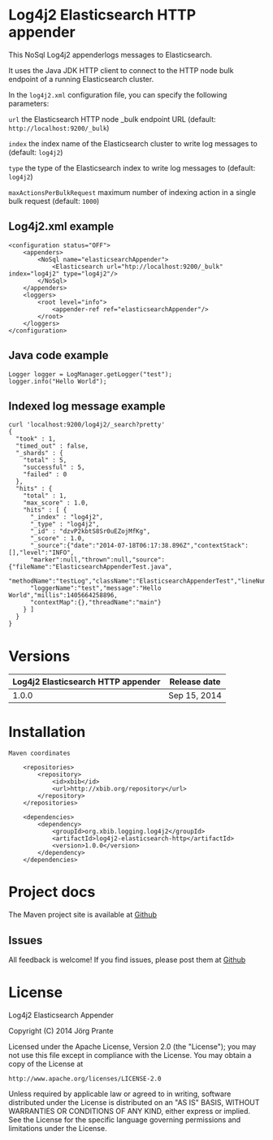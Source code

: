# Log4j2 Elasticsearch HTTP appender

This NoSql Log4j2 appenderlogs messages to Elasticsearch. 

It uses the Java JDK HTTP client to connect to the HTTP node bulk endpoint of a running Elasticsearch cluster.

In the `log4j2.xml` configuration file, you can specify the following parameters:

`url` the Elasticsearch HTTP node \_bulk endpoint URL (default: `http://localhost:9200/_bulk`)

`index` the index name of the Elasticsearch cluster to write log messages to (default: `log4j2`)

`type` the type of the Elasticsearch index to write log messages to (default: `log4j2`)

`maxActionsPerBulkRequest` maximum number of indexing action in a single bulk request (default: `1000`)

## Log4j2.xml example

    <configuration status="OFF">
        <appenders>
            <NoSql name="elasticsearchAppender">
                <Elasticsearch url="htp://localhost:9200/_bulk" index="log4j2" type="log4j2"/>
            </NoSql>
        </appenders>
        <loggers>
            <root level="info">
                <appender-ref ref="elasticsearchAppender"/>
            </root>
        </loggers>
    </configuration>

## Java code example

    Logger logger = LogManager.getLogger("test");
    logger.info("Hello World");

## Indexed log message example

    curl 'localhost:9200/log4j2/_search?pretty'
    {
      "took" : 1,
      "timed_out" : false,
      "_shards" : {
        "total" : 5,
        "successful" : 5,
        "failed" : 0
      },
      "hits" : {
        "total" : 1,
        "max_score" : 1.0,
        "hits" : [ {
          "_index" : "log4j2",
          "_type" : "log4j2",
          "_id" : "dzvP2kbtS8Sr0uEZojMfKg",
          "_score" : 1.0,
          "_source":{"date":"2014-07-18T06:17:38.896Z","contextStack":[],"level":"INFO",
          "marker":null,"thrown":null,"source":{"fileName":"ElasticsearchAppenderTest.java",
          "methodName":"testLog","className":"ElasticsearchAppenderTest","lineNumber":11},
          "loggerName":"test","message":"Hello World","millis":1405664258896,
          "contextMap":{},"threadName":"main"}
        } ]
      }
    }    


# Versions

| Log4j2 Elasticsearch HTTP appender   | Release date |
| -------------------------------------| -------------|
| 1.0.0                                | Sep 15, 2014 |


# Installation

    Maven coordinates
    
        <repositories>
            <repository>
                <id>xbib</id>
                <url>http://xbib.org/repository</url>
            </repository>
        </repositories>

        <dependencies>
            <dependency>
                <groupId>org.xbib.logging.log4j2</groupId>
                <artifactId>log4j2-elasticsearch-http</artifactId>
                <version>1.0.0</version>
            </dependency>
        </dependencies>


# Project docs

The Maven project site is available at [Github](http://jprante.github.io/log4j2-elasticsearch-http)

## Issues

All feedback is welcome! If you find issues, please post them at [Github](https://github.com/jprante/log4j2-elasticsearch-http/issues)

# License

Log4j2 Elasticsearch Appender

Copyright (C) 2014 Jörg Prante

Licensed under the Apache License, Version 2.0 (the "License");
you may not use this file except in compliance with the License.
You may obtain a copy of the License at

    http://www.apache.org/licenses/LICENSE-2.0

Unless required by applicable law or agreed to in writing, software
distributed under the License is distributed on an "AS IS" BASIS,
WITHOUT WARRANTIES OR CONDITIONS OF ANY KIND, either express or implied.
See the License for the specific language governing permissions and
limitations under the License.

